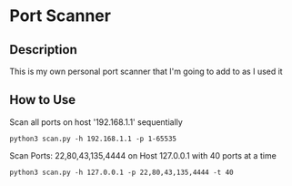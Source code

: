 # Port Scanner

## Description

This is my own personal port scanner that I'm going to add to as I used it

## How to Use

Scan all ports on host '192.168.1.1' sequentially

`python3 scan.py -h 192.168.1.1 -p 1-65535` 

Scan Ports: 22,80,43,135,4444 on Host 127.0.0.1 with 40 ports at a time

`python3 scan.py -h 127.0.0.1 -p 22,80,43,135,4444 -t 40`

